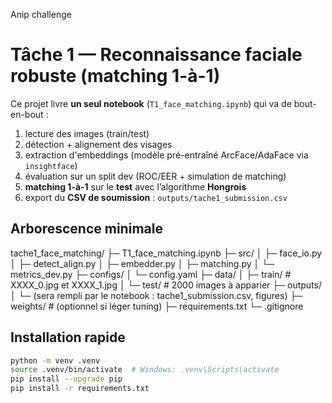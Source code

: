 Anip challenge

# Tâche 1 — Reconnaissance faciale robuste (matching 1-à-1)

Ce projet livre **un seul notebook** (`T1_face_matching.ipynb`) qui va de bout-en-bout :
1) lecture des images (train/test)  
2) détection + alignement des visages  
3) extraction d'embeddings (modèle pré-entraîné ArcFace/AdaFace via `insightface`)  
4) évaluation sur un split dev (ROC/EER + simulation de matching)  
5) **matching 1-à-1** sur le **test** avec l’algorithme **Hongrois**  
6) export du **CSV de soumission** : `outputs/tache1_submission.csv`

## Arborescence minimale

tache1_face_matching/
├─ T1_face_matching.ipynb
├─ src/
│ ├─ face_io.py
│ ├─ detect_align.py
│ ├─ embedder.py
│ ├─ matching.py
│ └─ metrics_dev.py
├─ configs/
│ └─ config.yaml
├─ data/
│ ├─ train/ # XXXX_0.jpg et XXXX_1.jpg
│ └─ test/ # 2000 images à apparier
├─ outputs/
│ └─ (sera rempli par le notebook : tache1_submission.csv, figures)
├─ weights/ # (optionnel si léger tuning)
├─ requirements.txt
└─ .gitignore


## Installation rapide

```bash
python -m venv .venv
source .venv/bin/activate  # Windows: .venv\Scripts\activate
pip install --upgrade pip
pip install -r requirements.txt
```
